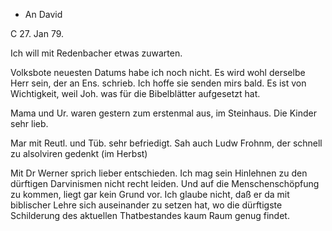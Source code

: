 + An David

 C 27. Jan 79.

Ich will mit Redenbacher etwas zuwarten.

Volksbote neuesten Datums habe ich noch nicht. Es wird wohl derselbe Herr sein, der an Ens. schrieb. Ich hoffe sie senden mirs bald. Es ist von Wichtigkeit, weil Joh. was für die Bibelblätter aufgesetzt hat.

Mama und Ur. waren gestern zum erstenmal aus, im Steinhaus. Die Kinder sehr lieb.

Mar mit Reutl. und Tüb. sehr befriedigt. Sah auch Ludw Frohnm, der schnell zu alsolviren gedenkt (im Herbst)

Mit Dr Werner sprich lieber entschieden. Ich mag sein Hinlehnen zu den dürftigen Darvinismen nicht recht leiden. Und auf die Menschenschöpfung zu kommen, liegt gar kein Grund vor. Ich glaube nicht, daß er da mit biblischer Lehre sich auseinander zu setzen hat, wo die dürftigste Schilderung des aktuellen Thatbestandes kaum Raum genug findet.
